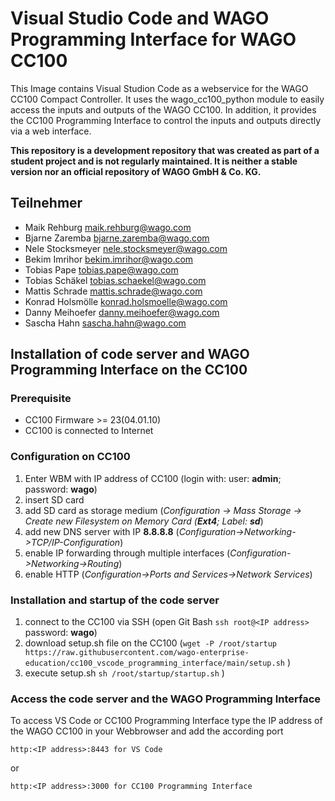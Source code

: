 # Visual Studio Code and WAGO Programming Interface for WAGO CC100

This Image contains Visual Studion Code as a webservice for the WAGO CC100 Compact Controller. It uses the wago_cc100_python module to easily access the inputs and outputs of the WAGO CC100. In addition, it provides the CC100 Programming Interface to control the inputs and outputs directly via a web interface.

**This repository is a development repository that was created as part of a student project and is not regularly maintained. It is neither a stable version nor an official repository of WAGO GmbH & Co. KG.** 

## Teilnehmer
- Maik Rehburg <maik.rehburg@wago.com>
- Bjarne Zaremba <bjarne.zaremba@wago.com>
- Nele Stocksmeyer <nele.stocksmeyer@wago.com>
- Bekim Imrihor <bekim.imrihor@wago.com>
- Tobias Pape <tobias.pape@wago.com>
- Tobias Schäkel <tobias.schaekel@wago.com>
- Mattis Schrade <mattis.schrade@wago.com>
- Konrad Holsmölle <konrad.holsmoelle@wago.com>
- Danny Meihoefer <danny.meihoefer@wago.com>
- Sascha Hahn <sascha.hahn@wago.com>

## Installation of code server and WAGO Programming Interface on the CC100
### Prerequisite
- CC100 Firmware >= 23(04.01.10)
- CC100 is connected to Internet

### Configuration on CC100
1. Enter WBM with IP address of CC100 (login with: user: **admin**; password: **wago**)
2. insert SD card
3. add SD card as storage medium (*Configuration -> Mass Storage -> Create new Filesystem on Memory Card (**Ext4**; Label: **sd***)
4. add new DNS server with IP **8.8.8.8** (*Configuration->Networking->TCP/IP-Configuration*)
5. enable IP forwarding through multiple interfaces (*Configuration->Networking->Routing*) 
6. enable HTTP (*Configuration->Ports and Services->Network Services*)


### Installation and startup of the code server
1. connect to the CC100 via SSH (open Git Bash ``` ssh root@<IP address> ``` password: **wago**)
2. download setup.sh file on the CC100 (``` wget -P /root/startup https://raw.githubusercontent.com/wago-enterprise-education/cc100_vscode_programming_interface/main/setup.sh ``` )
3. execute setup.sh ``` sh /root/startup/startup.sh ``` )

### Access the code server and the WAGO Programming Interface
To access VS Code or CC100 Programming Interface type the IP address of the WAGO CC100 in your Webbrowser and add the according port
```
http:<IP address>:8443 for VS Code
```
or
```
http:<IP address>:3000 for CC100 Programming Interface
```
